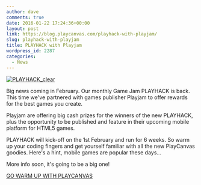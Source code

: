 ```yaml
---
author: dave
comments: true
date: 2016-01-22 17:24:36+00:00
layout: post
link: https://blog.playcanvas.com/playhack-with-playjam/
slug: playhack-with-playjam
title: PLAYHACK with Playjam
wordpress_id: 2287
categories:
  - News
---
```


[![PLAYHACK_clear](https://blog.playcanvas.com/wp-content/uploads/2014/10/PLAYHACK_clear.png)](http://blog.playcanvas.com/wp-content/uploads/2014/10/PLAYHACK_clear.png)

Big news coming in February. Our monthly Game Jam PLAYHACK is back. This time we've partnered with games publisher Playjam to offer rewards for the best games you create.

Playjam are offering big cash prizes for the winners of the new PLAYHACK, plus the opportunity to be published and feature in their upcoming mobile platform for HTML5 games.

PLAYHACK will kick-off on the 1st February and run for 6 weeks. So warm up your coding fingers and get yourself familiar with all the new PlayCanvas goodies. Here's a hint, mobile games are popular these days...

More info soon, it's going to be a big one!

[GO WARM UP WITH PLAYCANVAS](https://playcanvas.com/)
